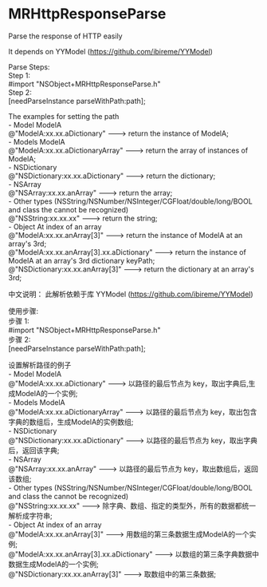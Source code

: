 # MRHttpResponseParse
Parse the response of HTTP easily


It depends on YYModel (https://github.com/ibireme/YYModel)
 
  Parse Steps:<br/>
   Step 1:<br/>
    #import "NSObject+MRHttpResponseParse.h"<br/>
   Step 2:<br/>
    [needParseInstance parseWithPath:path];<br/>
 
  The examples for setting the path<br/>
    - Model     ModelA<br/> 
       @"ModelA:xx.xx.aDictionary"        --->  return the instance of ModelA;<br/>
    - Models    ModelA<br/>
       @"ModelA:xx.xx.aDictionaryArray"   --->  return the array of instances of ModelA;<br/>
    - NSDictionary<br/>
       @"NSDictionary:xx.xx.aDictionary"  --->  return the dictionary;<br/>
    - NSArray<br/>
       @"NSArray:xx.xx.anArray"           --->  return the array;<br/>
    - Other types  (NSString/NSNumber/NSInteger/CGFloat/double/long/BOOL and class the cannot be recognized)<br/>
       @"NSString:xx.xx.xx"               --->  return the string;<br/>
    - Object At index of an array<br/>
       @"ModelA:xx.xx.anArray[3]"         --->  return the instance of ModelA at an array's 3rd;<br/>
       @"ModelA:xx.xx.anArray[3].xx.aDictionary" --->  return the instance of ModelA at an array's 3rd dictionary keyPath;<br/>
       @"NSDictionary:xx.xx.anArray[3]"   --->  return the dictionary at an array's 3rd;<br/>


中文说明：
此解析依赖于库 YYModel (https://github.com/ibireme/YYModel)
 
使用步骤:<br/>
   步骤 1:<br/>
    #import "NSObject+MRHttpResponseParse.h"<br/>
   步骤 2:<br/>
    [needParseInstance parseWithPath:path];<br/>
 
 设置解析路径的例子<br/>
    - Model     ModelA<br/> 
       @"ModelA:xx.xx.aDictionary"        --->  以路径的最后节点为 key，取出字典后,生成ModelA的一个实例;<br/>
    - Models    ModelA<br/>
       @"ModelA:xx.xx.aDictionaryArray"   --->  以路径的最后节点为 key，取出包含字典的数组后，生成ModelA的实例数组;<br/>
    - NSDictionary<br/>
       @"NSDictionary:xx.xx.aDictionary"  --->  以路径的最后节点为 key，取出字典后，返回该字典;<br/>
    - NSArray<br/>
       @"NSArray:xx.xx.anArray"           --->  以路径的最后节点为 key，取出数组后，返回该数组;<br/>
    - Other types  (NSString/NSNumber/NSInteger/CGFloat/double/long/BOOL and class the cannot be recognized)<br/>
       @"NSString:xx.xx.xx"               --->  除字典、数组、指定的类型外，所有的数据都统一解析成字符串;<br/>
    - Object At index of an array<br/>
       @"ModelA:xx.xx.anArray[3]"         --->  用数组的第三条数据生成ModelA的一个实例;<br/>
       @"ModelA:xx.xx.anArray[3].xx.aDictionary" --->  以数组的第三条字典数据中数据生成ModelA的一个实例;<br/>
       @"NSDictionary:xx.xx.anArray[3]"   --->  取数组中的第三条数据;<br/>
